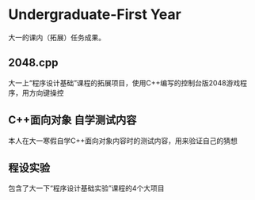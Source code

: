 # Undergraduate-First Year
大一的课内（拓展）任务成果。

## 2048.cpp
大一上“程序设计基础”课程的拓展项目，使用C++编写的控制台版2048游戏程序，用方向键操控

## C++面向对象 自学测试内容
本人在大一寒假自学C++面向对象内容时的测试内容，用来验证自己的猜想

## 程设实验
包含了大一下“程序设计基础实验”课程的4个大项目
